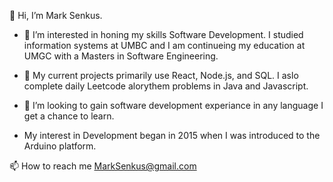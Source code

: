 👋 Hi, I’m Mark Senkus.
  
- 👀 I’m interested in honing my skills Software Development.
  I studied information systems at UMBC and I am continueing my education at UMGC with a Masters in Software Engineering.
  
- 🌱 My current projects primarily use React, Node.js, and SQL. I aslo complete daily Leetcode alorythem problems
    in Java and Javascript. 

- 💞️ I’m looking to gain software development experiance in any language I get a chance to learn.
- My interest in Development began in 2015 when I was introduced to the Arduino platform.

📫 How to reach me MarkSenkus@gmail.com

<!---
msenkus/msenkus is a ✨ special ✨ repository because its `README.md` (this file) appears on your GitHub profile.
You can click the Preview link to take a look at your changes.
--->
